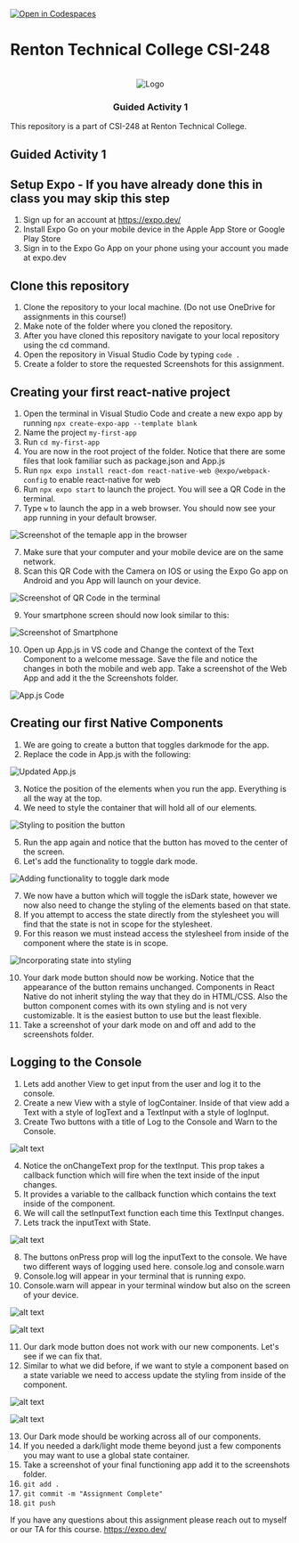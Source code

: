 [![Open in Codespaces](https://classroom.github.com/assets/launch-codespace-2972f46106e565e64193e422d61a12cf1da4916b45550586e14ef0a7c637dd04.svg)](https://classroom.github.com/open-in-codespaces?assignment_repo_id=16095242)
# Renton Technical College CSI-248

<br />

<div align="center">  
    <img src="logo.jpg" alt="Logo">
    <h3 align="center">Guided Activity 1</h3>
</div>

This repository is a part of CSI-248 at Renton Technical College.

## Guided Activity 1

## Setup Expo - If you have already done this in class you may skip this step

1. Sign up for an account at https://expo.dev/
2. Install Expo Go on your mobile device in the Apple App Store or Google Play Store
3. Sign in to the Expo Go App on your phone using your account you made at expo.dev

## Clone this repository

1. Clone the repository to your local machine. (Do not use OneDrive for assignments in this course!)
2. Make note of the folder where you cloned the repository.
3. After you have cloned this repository navigate to your local repository using the cd command.
4. Open the repository in Visual Studio Code by typing `code .`
5. Create a folder to store the requested Screenshots for this assignment.

## Creating your first react-native project

1. Open the terminal in Visual Studio Code and create a new expo app by running `npx create-expo-app --template blank`
2. Name the project `my-first-app`
3. Run `cd my-first-app`
4. You are now in the root project of the folder. Notice that there are some files that look familiar such as package.json and App.js
5. Run `npx expo install react-dom react-native-web @expo/webpack-config` to enable react-native for web
6. Run `npx expo start` to launch the project. You will see a QR Code in the terminal.
7. Type `w` to launch the app in a web browser. You should now see your app running in your default browser.

![Screenshot of the temaple app in the browser](Images/image.png)

7. Make sure that your computer and your mobile device are on the same network.
8. Scan this QR Code with the Camera on IOS or using the Expo Go app on Android and you App will launch on your device.

![Screenshot of QR Code in the terminal](<Images/Screenshot 2024-09-13 at 3.16.56 PM.png>)

9. Your smartphone screen should now look similar to this:

![Screenshot of Smartphone](<Images/Screenshot 2024-09-13 at 3.20.00 PM.png>)

10. Open up App.js in VS code and Change the context of the Text Component to a welcome message. Save the file and notice the changes in both the mobile and web app. Take a screenshot of the Web App and add it the the Screenshots folder.

![App.js Code](<Images/Screenshot 2024-09-13 at 3.21.02 PM.png>)

## Creating our first Native Components

1. We are going to create a button that toggles darkmode for the app.
2. Replace the code in App.js with the following:

![Updated App.js](<Images/Screenshot 2024-09-13 at 3.22.16 PM.png>)

3. Notice the position of the elements when you run the app. Everything is all the way at the top.
4. We need to style the container that will hold all of our elements.

![Styling to position the button](<Images/Screenshot 2024-09-13 at 3.23.00 PM.png>)

5. Run the app again and notice that the button has moved to the center of the screen.
6. Let's add the functionality to toggle dark mode.

![Adding functionality to toggle dark mode](<Images/Screenshot 2024-09-13 at 3.23.14 PM.png>)

7. We now have a button which will toggle the isDark state, however we now also need to change the styling of the elements based on that state.
8. If you attempt to access the state directly from the stylesheet you will find that the state is not in scope for the stylesheet.
9. For this reason we must instead access the stylesheel from inside of the component where the state is in scope.

![Incorporating state into styling](<Images/Screenshot 2024-09-13 at 3.23.23 PM.png>)

10. Your dark mode button should now be working. Notice that the appearance of the button remains unchanged. Components in React Native do not inherit styling the way that they do in HTML/CSS. Also the button component comes with its own styling and is not very customizable. It is the easiest button to use but the least flexible.
11. Take a screenshot of your dark mode on and off and add to the screenshots folder.

## Logging to the Console

1. Lets add another View to get input from the user and log it to the console.
2. Create a new View with a style of logContainer. Inside of that view add a Text with a style of logText and a TextInput with a style of logInput.
3. Create Two buttons with a title of Log to the Console and Warn to the Console.

![alt text](<Images/Screenshot 2024-09-13 at 3.23.36 PM.png>)

4. Notice the onChangeText prop for the textInput. This prop takes a callback function which will fire when the text inside of the input changes.
5. It provides a variable to the callback function which contains the text inside of the component.
6. We will call the setInputText function each time this TextInput changes.
7. Lets track the inputText with State.

![alt text](<Images/Screenshot 2024-09-13 at 3.23.43 PM.png>)

8. The buttons onPress prop will log the inputText to the console. We have two different ways of logging used here. console.log and console.warn
9. Console.log will appear in your terminal that is running expo.
10. Console.warn will appear in your terminal window but also on the screen of your device.

![alt text](<Images/Screenshot 2024-09-13 at 3.24.40 PM.png>)

![alt text](<Images/Screenshot 2024-09-13 at 3.24.48 PM.png>)

11. Our dark mode button does not work with our new components. Let's see if we can fix that.
12. Similar to what we did before, if we want to style a component based on a state variable we need to access update the styling from inside of the component.

![alt text](<Images/Screenshot 2024-09-13 at 3.24.57 PM.png>)

![alt text](<Images/Screenshot 2024-09-13 at 3.25.08 PM.png>)

13. Our Dark mode should be working across all of our components.
14. If you needed a dark/light mode theme beyond just a few components you may want to use a global state container.
15. Take a screenshot of your final functioning app add it to the screenshots folder.
16. `git add .`
17. `git commit -m "Assignment Complete"`
18. `git push`

If you have any questions about this assignment please reach out to myself or our TA for this course.
https://expo.dev/
